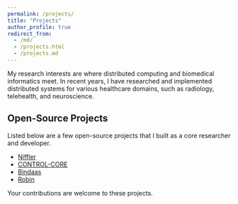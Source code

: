 ```yaml
---
permalink: /projects/
title: "Projects"
author_profile: true
redirect_from: 
  - /md/
  - /projects.html
  - /projects.md
---
```


My research interests are where distributed computing and biomedical informatics meet. In recent years, I have researched and implemented distributed systems for various healthcare domains, such as radiology, telehealth, and neuroscience.


## Open-Source Projects

Listed below are a few open-source projects that I built as a core researcher and developer.

* [Niffler](https://github.com/Emory-HITI/Niffler/)
* [CONTROL-CORE](https://github.com/ControlCore-Project/)
* [Bindaas](https://github.com/sharmalab/bindaas)
* [Robin](https://github.com/pradeeban/robin)

Your contributions are welcome to these projects.